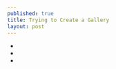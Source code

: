 ```yaml
---
published: true
title: Trying to Create a Gallery
layout: post
---
```

<ul class="rslides"> <li><img src="https://cldup.com/SWxW0NSkY1.jpg" alt=""></li> <li><img src="https://cldup.com/p-xrCLeVA0.jpg" alt=""></li> <li><img src="https://cldup.com/p-xrCLeVA0.jpg" alt=""></li> </ul>
